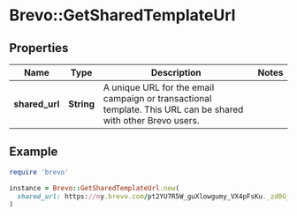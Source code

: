 # Brevo::GetSharedTemplateUrl

## Properties

| Name | Type | Description | Notes |
| ---- | ---- | ----------- | ----- |
| **shared_url** | **String** | A unique URL for the email campaign or transactional template. This URL can be shared with other Brevo users. |  |

## Example

```ruby
require 'brevo'

instance = Brevo::GetSharedTemplateUrl.new(
  shared_url: https://my.brevo.com/pt2YU7R5W_guXlowgumy_VX4pFsKu._zd0Gjj96x1_GMmzc1Qps5ZIpj6nx-
)
```

